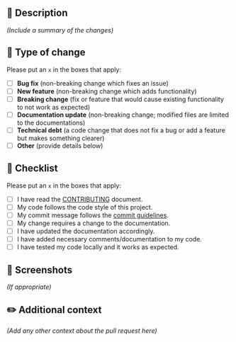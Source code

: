 ## 🌿 Description

_(Include a summary of the changes)_

## 📝 Type of change

Please put an `x` in the boxes that apply:

- [ ] **Bug fix** (non-breaking change which fixes an issue)
- [ ] **New feature** (non-breaking change which adds functionality)
- [ ] **Breaking change** (fix or feature that would cause existing functionality to not work as expected)
- [ ] **Documentation update** (non-breaking change; modified files are limited to the documentations)
- [ ] **Technical debt** (a code change that does not fix a bug or add a feature but makes something clearer)
- [ ] **Other** (provide details below)

## 🔎 Checklist

Please put an `x` in the boxes that apply:

- [ ] I have read the [CONTRIBUTING](./CONTRIBUTING.md) document.
- [ ] My code follows the code style of this project.
- [ ] My commit message follows the [commit guidelines](./COMMIT_MESSAGE_GUIDELINES.md).
- [ ] My change requires a change to the documentation.
- [ ] I have updated the documentation accordingly.
- [ ] I have added necessary comments/documentation to my code.
- [ ] I have tested my code locally and it works as expected.

## 📸 Screenshots

_(If appropriate)_

## ✏️ Additional context

_(Add any other context about the pull request here)_
